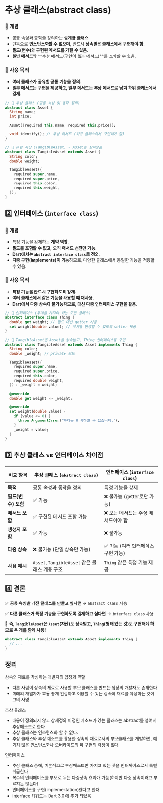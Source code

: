 # 추상 클래스(abstract class)

### **🔹 개념**

- 공통 속성과 동작을 정의하는 **설계용 클래스**.
- 단독으로 **인스턴스화할 수 없으며**, 반드시 **상속받은 클래스에서 구현해야 함**.
- **필드(변수)와 구현된 메서드를 가질 수 있음**.
- **일반 메서드**와 **추상 메서드(구현이 없는 메서드)**를 포함할 수 있음.

### **🔹 사용 목적**

- **여러 클래스가 공유할 공통 기능을 정의**.
- **일부 메서드는 구현을 제공하고, 일부 메서드는 추상 메서드로 남겨 하위 클래스에서 강제**.

```dart
// 📌 추상 클래스 (공통 속성 및 동작 정의)
abstract class Asset {
  String name;
  int price;

  Asset({required this.name, required this.price});

  void identify(); // 추상 메서드 (하위 클래스에서 구현해야 함)
}

// 📌 유형 자산 (TangibleAsset) - Asset을 상속받음
abstract class TangibleAsset extends Asset {
  String color;
  double weight;

  TangibleAsset({
    required super.name,
    required super.price,
    required this.color,
    required this.weight,
  });
}
```

## **2️⃣ 인터페이스 (`interface class`)**

### **🔹 개념**

- 특정 기능을 강제하는 **계약 역할**.
- **필드를 포함할 수 없고**, 오직 **메서드 선언만 가능**.
- **Dart에서는 `abstract interface class`로 정의**.
- **다중 구현(implements)이 가능**하므로, 다양한 클래스에서 동일한 기능을 적용할 수 있음.

### **🔹 사용 목적**

- **특정 기능을 반드시 구현하도록 강제**.
- **여러 클래스에서 같은 기능을 사용할 때 재사용**.
- **Dart에서 다중 상속이 불가능하므로, 대신 다중 인터페이스 구현을 활용**.

```dart
// 📌 인터페이스 (무게를 가져야 하는 모든 클래스)
abstract interface class Thing {
  double get weight; // 필드 대신 getter 사용
  set weight(double value); // 무게를 변경할 수 있도록 setter 제공
}
```

```dart
// 📌 TangibleAsset은 Asset을 상속받고, Thing 인터페이스를 구현
abstract class TangibleAsset extends Asset implements Thing {
  String color;
  double _weight; // private 필드

  TangibleAsset({
    required super.name,
    required super.price,
    required this.color,
    required double weight,
  }) : _weight = weight;

  @override
  double get weight => _weight;

  @override
  set weight(double value) {
    if (value <= 0) {
      throw ArgumentError("무게는 0 이하일 수 없습니다.");
    }
    _weight = value;
  }
}
```

## **3️⃣ 추상 클래스 vs 인터페이스 차이점**

| 비교 항목         | 추상 클래스 (`abstract class`)             | 인터페이스 (`interface class`) |
|---------------|---------------------------------------|---------------------------|
| **목적**        | 공통 속성과 동작을 정의                         | 특정 기능을 강제                 |
| **필드(변수) 포함** | ✅ 가능                                  | ❌ 불가능 (getter로만 가능)       |
| **메서드 포함**    | ✅ 구현된 메서드 포함 가능                       | ❌ 모든 메서드는 추상 메서드여야 함      |
| **생성자 포함**    | ✅ 가능                                  | ❌ 불가능                     |
| **다중 상속**     | ❌ 불가능 (단일 상속만 가능)                     | ✅ 가능 (여러 인터페이스 구현 가능)     |
| **사용 예시**     | `Asset`, `TangibleAsset` 같은 클래스 계층 구조 | `Thing` 같은 특정 기능 제공       |

## **4️⃣ 결론**

✅ **공통 속성을 가진 클래스를 만들고 싶다면** → `abstract class` 사용

✅ **다른 클래스가 특정 기능을 구현하도록 강제하고 싶다면** → `interface class` 사용

🚀 **즉, `TangibleAsset`은 `Asset`(자산)도 상속받고, `Thing`(형태 있는 것)도 구현해야 하므로 두 개를 함께 사용!**

```dart
abstract class TangibleAsset extends Asset implements Thing {
  // ...
}
```

## 정리

상속의 재료를 작성하는 개발자의 입장과 역할

- 다른 사람이 상속의 재료로 사용할 부모 클래스를 만드는 입장의 개발자도 존재한다
- 미래의 개발자가 효율 좋게 안심하고 이용할 수 있는 상속의 재료를 작성하는 것이 그의 사명

추상 클래스

- 내용이 정의되지 않고 상세정의 미정인 메소드가 있는 클래스는 abstract를 붙여서 추상메소드로 한다
- 추상 클래스는 인스턴스화 할 수 없다.
- 추상 클래스와 추상 메소드를 활용한 상속의 재료로서의 부모클래스를 개발하면, 예기치 않은 인스턴스화나 오버라이드의 미 구현의 걱정이 없다

인터페이스

- 추상 클래스 중에, 기본적으로 추상메소드만 가지고 있는 것을 인터페이스로서 특별 취급한다
- 복수의 인터페이스를 부모로 두는 다중상속 효과가 가능(하지만 다중 상속이라고 부르지는 않는다)
- 인터페이스를 구현(implementation)한다고 한다
- interface 키워드는 Dart 3.0 에 추가 되었음